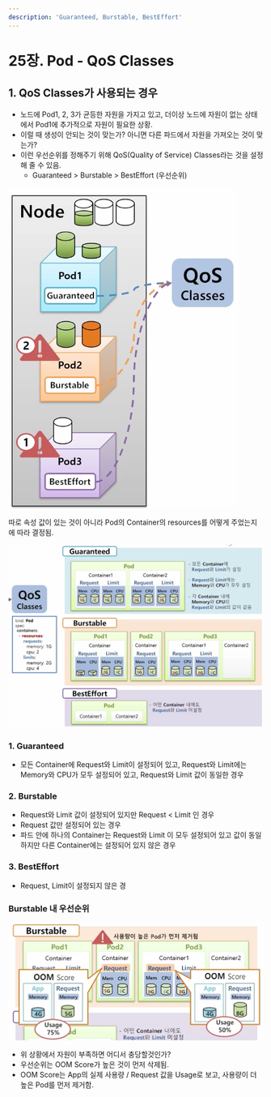 ```yaml
---
description: 'Guaranteed, Burstable, BestEffort'
---
```


# 25장. Pod - QoS Classes

## 1. QoS Classes가 사용되는 경우

* 노드에 Pod1, 2, 3가 균등한 자원을 가지고 있고, 더이상 노드에 자원이 없는 상태에서 Pod1에 추가적으로 자원이 필요한 상황.
* 이럴 때 생성이 안되는 것이 맞는가? 아니면 다른 파드에서 자원을 가져오는 것이 맞는가?
* 이런 우선순위를 정해주기 위해 QoS\(Quality of Service\) Classes라는 것을 설정해 줄 수 있음.
  * Guaranteed &gt; Burstable &gt; BestEffort \(우선순위\)

![](../.gitbook/assets/2021-09-13-8.41.43.png)

따로 속성 값이 있는 것이 아니라 Pod의 Container의 resources를 어떻게 주었는지에 따라 결정됨.

![](../.gitbook/assets/image%20%28147%29.png)

### 1. Guaranteed

* 모든 Container에 Request와 Limit이 설정되어 있고, Request와 Limit에는 Memory와 CPU가 모두 설정되어 있고, Request와 Limit 값이 동일한 경우

### 2. Burstable

* Request와 Limit 값이 설정되어 있지만 Request &lt; Limit 인 경우
* Request 값만 설정되어 있는 경우
* 파드 안에 하나의 Container는 Request와 Limit 이 모두 설정되어 있고 값이 동일하지만 다른 Container에는 설정되어 있지 않은 경우

### 3. BestEffort

* Request, Limit이 설정되지 않은 경

### Burstable 내 우선순위

![](../.gitbook/assets/2021-09-13-8.48.04.png)

* 위 상황에서 자원이 부족하면 어디서 충당할것인가? 
* 우선순위는 OOM Score가 높은 것이 먼저 삭제됨.
* OOM Score는 App의 실제 사용량 / Request 값을 Usage로 보고, 사용량이 더 높은 Pod를 먼저 제거함.



